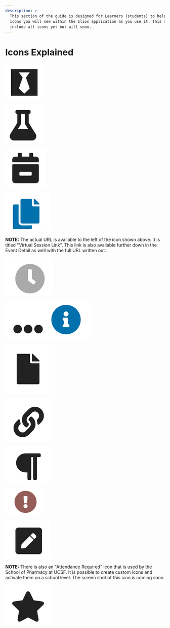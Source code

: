 ```yaml
---
description: >-
  This section of the guide is designed for Learners (students) to help explain
  icons you will see within the Ilios application as you use it. This may not
  include all icons yet but will soon.
---
```


# Icons Explained



![Special Attire Required](../.gitbook/assets/att_req_icon.png)

![Special Equipment Required](../.gitbook/assets/icon2.png)

![Supplemental Curriculum](../.gitbook/assets/icon3.png)

![Copy Virtual Meeting Link to Clipboard](../.gitbook/assets/copy_to_clipboard.png)

**NOTE:** The actual URL is available to the left of the icon shown above. It is titled "Virtual Session Link". This link is also available further down in the Event Detail as well with the full URL written out.

![Learning Material - Not Available Yet](../.gitbook/assets/not_avail_yet.png)

![More Information - click to see](../.gitbook/assets/more_info.png)

![Learning Material - file](../.gitbook/assets/lm_file%20%281%29.png)

![Learning Material - link](../.gitbook/assets/lm_link%20%281%29.png)

![Learning Material - citation](../.gitbook/assets/lm_citation%20%281%29.png)

![Learning Event - recently updated](../.gitbook/assets/recently_updated.png)

![Instructional Notes - for students to see](../.gitbook/assets/inst_notes.png)

**NOTE:** There is also an "Attendance Required" icon that is used by the School of Pharmacy at UCSF. It is possible to create custom icons and activate them on a school level. The screen shot of this icon is coming soon.

![Learning Material - required \(won&apos;t appear if optional\)](../.gitbook/assets/lm_reqd.png)

